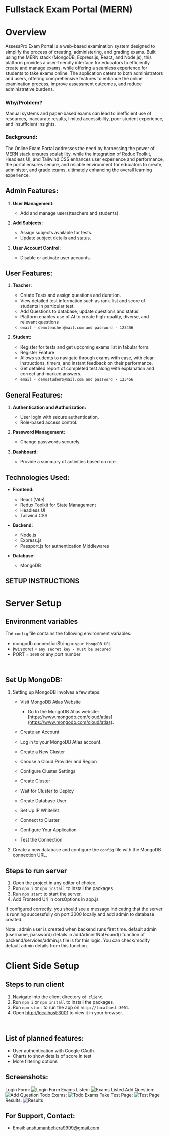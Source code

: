 
# Fullstack Exam Portal (MERN)



# Overview
AssessPro Exam Portal is a web-based examination system designed to simplify the process of creating, administering, and grading exams. Built using the MERN stack (MongoDB, Express.js, React, and Node.js), this platform provides a user-friendly interface for educators to efficiently create and manage exams, while offering a seamless experience for students to take exams online. The application caters to both administrators and users, offering comprehensive features to enhance the online examination process, improve assessment outcomes, and reduce administrative burdens.



### Why/Problem?
Manual systems and paper-based exams can lead to inefficient use of resources, inaccurate results, limited accessibility, poor student experience, and insufficient insights.



### **Background**:

The Online Exam Portal addresses the need by harnessing the power of MERN stack ensures scalability, while the integration of Redux Toolkit, Headless UI, and Tailwind CSS enhances user experience and performance, the portal ensures secure, and reliable environment for educators to create, administer, and grade exams, ultimately enhancing the overall learning experience.

### 
## **Admin Features:**
1. **User Management:**
    - Add and manage users(teachers and students).

2. **Add Subjects:**
    - Assign subjects available for tests.
    - Update subject details and status.
3. **User Account Control:**
    - Disable or activate user accounts.


## **User Features:**
1. **Teacher:**
    - Create Tests and assign questions and duration.
    - View detailed test information such as rank-list and score of students in particular test.
    - Add Questions to database, update questions and status.
    - Platform enables use of AI to create high-quality, diverse, and relevant questions
    - `email - demoteacher@mail.com and password - 123456`

2. **Student:**
    - Register for tests and get upcoming exams list in tabular form.
    - Register Feature
    - Allows students to navigate through exams with ease, with clear instructions, timers, and instant feedback on their performance. 
   - Get detailed report of completed test along with explanation and correct and marked answers.
   -  `email - demostudent@mail.com and password - 123456`


## **General Features:**
1. **Authentication and Authorization:**
    - User login with secure authentication.
    - Role-based access control.

2. **Password Management:**
    - Change passwords securely.

4. **Dashboard:**
    - Provide a summary of activities based on role.




## **Technologies Used:**
- **Frontend:**
    - React (Vite)
    - Redux Toolkit for State Management
    - Headless UI
    - Tailwind CSS


- **Backend:**
    - Node.js 
    - Express.js
    - Passport.js for authentication Middlewares
    
- **Database:**
    - MongoDB



## SETUP INSTRUCTIONS


# Server Setup

## Environment variables
The `config` file contains the following environment variables:

- mongodb.connectionString = `your MongoDB URL`
- jwt.secret = `any secret key - must be secured`
- PORT = `3000` or any port number


&nbsp;

## Set Up MongoDB:

1. Setting up MongoDB involves a few steps:
    - Visit MongoDB Atlas Website
        - Go to the MongoDB Atlas website: [https://www.mongodb.com/cloud/atlas](https://www.mongodb.com/cloud/atlas).

    - Create an Account
    - Log in to your MongoDB Atlas account.
    - Create a New Cluster
    - Choose a Cloud Provider and Region
    - Configure Cluster Settings
    - Create Cluster
    - Wait for Cluster to Deploy
    - Create Database User
    - Set Up IP Whitelist
    - Connect to Cluster
    - Configure Your Application
    - Test the Connection

2. Create a new database and configure the `config` file with the MongoDB connection URL. 

## Steps to run server

1. Open the project in any editor of choice.
2. Run `npm i` or `npm install` to install the packages.
3. Run `npm start` to start the server.
4. Add Frontend Url in corsOptions in app.js

If configured correctly, you should see a message indicating that the server is running successfully on port 3000 locally and add admin to database created.

Note : admin user is created when backend runs first time. default admin (username, password) details in addAdminIfNotFound() function of backend/services/admin.js file  is for this logic. You can check/modify default admin details from this function.
&nbsp;
# Client Side Setup
## Steps to run client

1. Navigate into the client directory `cd client`.
2. Run `npm i` or `npm install` to install the packages.
3. Run `npm start` to run the app on `http://localhost:3001`.
4. Open [http://localhost:3001](http://localhost:3001) to view it in your browser.

&nbsp;

## List of planned features:
   - User authentication with Google OAuth
- Charts to show details of score in test
- More filtering options

## Screenshots:
Login Form:
![Login Form](https://github.com/anshuman1222/AssessProPortal/assets/100074643/da7f31bd-8424-4ec2-8a86-ef641fa47b98)
Exams Listed:
![Exams Listed](https://github.com/anshuman1222/AssessProPortal/assets/100074643/4ba57e37-c0c6-4828-8b75-4834107c9ed4)
Add Question:
![Add Question](https://github.com/anshuman1222/AssessProPortal/assets/100074643/0c1808a1-e0bc-4e02-8cc7-cdbc6940a6af)
Todo Exams:
![Todo Exams](https://github.com/anshuman1222/AssessProPortal/assets/100074643/5724d8e0-16dc-400f-909f-ab520db8ce71)
Take Test Page:
![Test Page](https://github.com/anshuman1222/AssessProPortal/assets/100074643/481ef3e4-0d31-4787-82bc-769567dc483c)
Results:
![Results](https://github.com/anshuman1222/AssessProPortal/assets/100074643/982b22f3-d57f-47e8-9ba4-f73a5716f38d)

## For Support, Contact:

- Email: anshumanbehera9999@gmail.com
